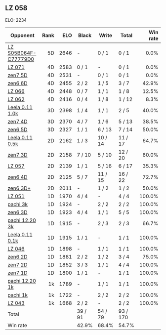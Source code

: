 ## LZ 058 ##

ELO: 2234

Opponent | Rank | ELO | Black | Write | Total | Win rate
---------|-----:|----:|-------|-------|-------|-------:
[LZ S05B064F-C77779D0](LZ%20S05B064F-C77779D0.md) | 5D | 2646 | - | 0 / 1 | 0 / 1 | 0.0%
[LZ 071](LZ%20071.md) | 4D | 2583 | 0 / 1 | - | 0 / 1 | 0.0%
[zen7 5D](zen7%205D.md) | 4D | 2531 | - | 0 / 1 | 0 / 1 | 0.0%
[zen6 6D](zen6%206D.md) | 4D | 2455 | 2 / 2 | 1 / 5 | 3 / 7 | 42.9%
[LZ 066](LZ%20066.md) | 4D | 2448 | 0 / 7 | 1 / 1 | 1 / 8 | 12.5%
[LZ 062](LZ%20062.md) | 4D | 2416 | 0 / 4 | 1 / 8 | 1 / 12 | 8.3%
[Leela 0.11 1.0k](Leela%200.11%201.0k.md) | 3D | 2398 | 1 / 4 | 1 / 1 | 2 / 5 | 40.0%
[zen7 4D](zen7%204D.md) | 3D | 2370 | 4 / 7 | 1 / 6 | 5 / 13 | 38.5%
[zen6 5D](zen6%205D.md) | 3D | 2327 | 1 / 1 | 6 / 13 | 7 / 14 | 50.0%
[Leela 0.11 0.5k](Leela%200.11%200.5k.md) | 2D | 2162 | 1 / 3 | 10 / 14 | 11 / 17 | 64.7%
[zen7 3D](zen7%203D.md) | 2D | 2158 | 7 / 10 | 5 / 10 | 12 / 20 | 60.0%
[LZ 057](LZ%20057.md) | 2D | 2139 | 1 / 1 | 5 / 16 | 6 / 17 | 35.3%
[zen6 4D](zen6%204D.md) | 2D | 2125 | 5 / 7 | 11 / 15 | 16 / 22 | 72.7%
[zen6 3D+](zen6%203D+.md) | 2D | 2011 | - | 1 / 2 | 1 / 2 | 50.0%
[LZ 051](LZ%20051.md) | 1D | 1970 | 4 / 4 | - | 4 / 4 | 100.0%
[pachi 3k](pachi%203k.md) | 1D | 1924 | - | 2 / 2 | 2 / 2 | 100.0%
[zen6 3D](zen6%203D.md) | 1D | 1923 | 4 / 4 | 1 / 1 | 5 / 5 | 100.0%
[pachi 12.20 3k](pachi%2012.20%203k.md) | 1D | 1915 | - | 2 / 3 | 2 / 3 | 66.7%
[Leela 0.11 0.1k](Leela%200.11%200.1k.md) | 1D | 1915 | 1 / 1 | - | 1 / 1 | 100.0%
[LZ 046](LZ%20046.md) | 1D | 1898 | - | 1 / 1 | 1 / 1 | 100.0%
[zen6 2D](zen6%202D.md) | 1D | 1881 | 2 / 2 | 1 / 2 | 3 / 4 | 75.0%
[zen7 2D](zen7%202D.md) | 1D | 1852 | 3 / 3 | 1 / 1 | 4 / 4 | 100.0%
[zen7 1D](zen7%201D.md) | 1D | 1800 | 1 / 1 | - | 1 / 1 | 100.0%
[pachi 12.20 1k](pachi%2012.20%201k.md) | 1k | 1789 | - | 1 / 1 | 1 / 1 | 100.0%
[pachi 1k](pachi%201k.md) | 1k | 1722 | - | 2 / 2 | 2 / 2 | 100.0%
[LZ 043](LZ%20043.md) | 1k | 1668 | 2 / 2 | - | 2 / 2 | 100.0%
Total | | | 39 / 91 | 54 / 79 | 93 / 170 | 
Win rate| | | 42.9% | 68.4% | 54.7% | 
